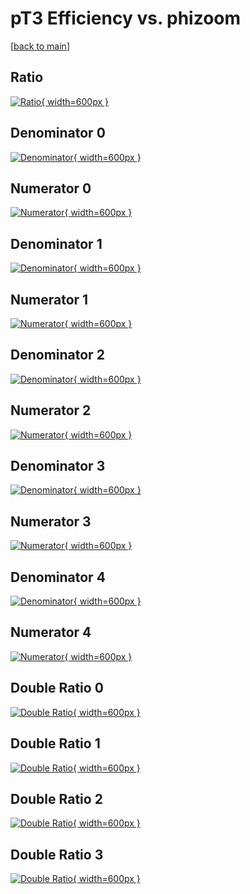 # pT3 Efficiency vs. phizoom

[[back to main](./)]



## Ratio

[![Ratio](../mtv/var/pT3_vtr_11_1_eff_phizoom.png){ width=600px }](../mtv/var/pT3_vtr_11_1_eff_phizoom.pdf)

## Denominator 0

[![Denominator](../mtv/den/pT3_vtr_11_1_eff_phizoom_den0.png){ width=600px }](../mtv/den/pT3_vtr_11_1_eff_phizoom_den0.pdf)

## Numerator 0

[![Numerator](../mtv/num/pT3_vtr_11_1_eff_phizoom_num0.png){ width=600px }](../mtv/num/pT3_vtr_11_1_eff_phizoom_num0.pdf)

## Denominator 1

[![Denominator](../mtv/den/pT3_vtr_11_1_eff_phizoom_den1.png){ width=600px }](../mtv/den/pT3_vtr_11_1_eff_phizoom_den1.pdf)

## Numerator 1

[![Numerator](../mtv/num/pT3_vtr_11_1_eff_phizoom_num1.png){ width=600px }](../mtv/num/pT3_vtr_11_1_eff_phizoom_num1.pdf)

## Denominator 2

[![Denominator](../mtv/den/pT3_vtr_11_1_eff_phizoom_den2.png){ width=600px }](../mtv/den/pT3_vtr_11_1_eff_phizoom_den2.pdf)

## Numerator 2

[![Numerator](../mtv/num/pT3_vtr_11_1_eff_phizoom_num2.png){ width=600px }](../mtv/num/pT3_vtr_11_1_eff_phizoom_num2.pdf)

## Denominator 3

[![Denominator](../mtv/den/pT3_vtr_11_1_eff_phizoom_den3.png){ width=600px }](../mtv/den/pT3_vtr_11_1_eff_phizoom_den3.pdf)

## Numerator 3

[![Numerator](../mtv/num/pT3_vtr_11_1_eff_phizoom_num3.png){ width=600px }](../mtv/num/pT3_vtr_11_1_eff_phizoom_num3.pdf)

## Denominator 4

[![Denominator](../mtv/den/pT3_vtr_11_1_eff_phizoom_den4.png){ width=600px }](../mtv/den/pT3_vtr_11_1_eff_phizoom_den4.pdf)

## Numerator 4

[![Numerator](../mtv/num/pT3_vtr_11_1_eff_phizoom_num4.png){ width=600px }](../mtv/num/pT3_vtr_11_1_eff_phizoom_num4.pdf)

## Double Ratio 0

[![Double Ratio](../mtv/ratio/pT3_vtr_11_1_eff_phizoom_ratio0.png){ width=600px }](../mtv/ratio/pT3_vtr_11_1_eff_phizoom_ratio0.pdf)

## Double Ratio 1

[![Double Ratio](../mtv/ratio/pT3_vtr_11_1_eff_phizoom_ratio1.png){ width=600px }](../mtv/ratio/pT3_vtr_11_1_eff_phizoom_ratio1.pdf)

## Double Ratio 2

[![Double Ratio](../mtv/ratio/pT3_vtr_11_1_eff_phizoom_ratio2.png){ width=600px }](../mtv/ratio/pT3_vtr_11_1_eff_phizoom_ratio2.pdf)

## Double Ratio 3

[![Double Ratio](../mtv/ratio/pT3_vtr_11_1_eff_phizoom_ratio3.png){ width=600px }](../mtv/ratio/pT3_vtr_11_1_eff_phizoom_ratio3.pdf)

